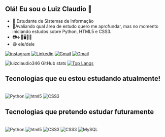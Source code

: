 ## Olá! Eu sou o Luiz Claudio 👋
- 🔭 Estudante de Sistemas de Informação
- 🌱Avaliando qual área de estudo quero me aprofundar, mas no momento iniciando estudos sobre Python, HTML5 e CSS3.
- 📷✈️🌳🖥️👨‍💻
- 😄 ele/dele

[![instagram](https://img.shields.io/badge/Instagram-E4405F?style=for-the-badge&logo=instagram&logoColor=white)](Https://instagram.com/luizclaudio346?igshid=YmMyMTA2M2Y)
[![Linkedin](https://img.shields.io/badge/LinkedIn-0077B5?style=for-the-badge&logo=linkedin&logoColor=white)](https://www.linkedin.com/in/luiz-claudio-da-silva-aguiar-filho/)
[![Gmail](https://img.shields.io/badge/Gmail-D14836?style=for-the-badge&logo=gmail&logoColor=white)](mailto:2022210220003@iesp.edu.br.com)
[![Gmail](https://img.shields.io/badge/Gmail-D14836?style=for-the-badge&logo=gmail&logoColor=white)](mailto:lfilho2017@gmail.com)

![luizclaudio346 GitHub stats](https://github-readme-stats.vercel.app/api?username=luizclaudio346&show_icons=true&theme=dark)
[![Top Langs](https://github-readme-stats.vercel.app/api/top-langs/?username=luizclaudio346&layout=compact&langs_count=7&theme=dark)](https://github.com/luizclaudio346/github-readme-stats)

## Tecnologias que eu estou estudando atualmente!

<div style="display: inline-block"><br/>
<img align="center" alt="Python" src="https://img.shields.io/badge/Python-3776AB?style=for-the-badge&logo=python&logoColor=white" />
<img align="center" alt="html5" src="https://img.shields.io/badge/HTML5-E34F26?style=for-the-badge&logo=html5&logoColor=white" />
<img align="center" alt="CSS3" src="https://img.shields.io/badge/CSS3-1572B6?style=for-the-badge&logo=css3&logoColor=white" />

</div><br/>

## Tecnologias que pretendo estudar futuramente

<div style="display: inline-block"><br/>
<img align="center" alt="Python" src="https://img.shields.io/badge/JavaScript-F7DF1E?style=for-the-badge&logo=javascript&logoColor=black" />
<img align="center" alt="html5" src="https://img.shields.io/badge/TypeScript-007ACC?style=for-the-badge&logo=typescript&logoColor=white" />
<img align="center" alt="CSS3" src="https://img.shields.io/badge/PHP-777BB4?style=for-the-badge&logo=php&logoColor=white" />
<img align="center" alt="CSS3" src="https://img.shields.io/badge/React-20232A?style=for-the-badge&logo=react&logoColor=61DAFB" />
<img align="center" alt="MySQL" src="https://img.shields.io/badge/MySQL-005C84?style=for-the-badge&logo=mysql&logoColor=white" />
</div><br/><br/>
